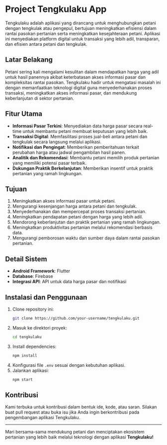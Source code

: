 # Project Tengkulaku App

Tengkulaku adalah aplikasi yang dirancang untuk menghubungkan petani dengan tengkulak atau pengepul, bertujuan meningkatkan efisiensi dalam rantai pasokan pertanian serta meningkatkan kesejahteraan petani. Aplikasi ini menyediakan platform digital untuk transaksi yang lebih adil, transparan, dan efisien antara petani dan tengkulak.

## Latar Belakang
Petani sering kali mengalami kesulitan dalam mendapatkan harga yang adil untuk hasil panennya akibat keterbatasan akses informasi pasar dan kompleksitas rantai pasokan. Tengkulaku hadir untuk mengatasi masalah ini dengan memanfaatkan teknologi digital guna menyederhanakan proses transaksi, meningkatkan akses informasi pasar, dan mendukung keberlanjutan di sektor pertanian.

## Fitur Utama
- **Informasi Pasar Terkini**: Menyediakan data harga pasar secara real-time untuk membantu petani membuat keputusan yang lebih baik.
- **Transaksi Digital**: Memfasilitasi proses jual-beli antara petani dan tengkulak secara langsung melalui aplikasi.
- **Notifikasi dan Pengingat**: Memberikan pemberitahuan terkait perubahan harga atau jadwal pengambilan hasil panen.
- **Analitik dan Rekomendasi**: Membantu petani memilih produk pertanian yang memiliki potensi pasar terbaik.
- **Dukungan Praktik Berkelanjutan**: Memberikan insentif untuk praktik pertanian yang ramah lingkungan.

## Tujuan
1. Meningkatkan akses informasi pasar untuk petani.
2. Mengurangi kesenjangan harga antara petani dan tengkulak.
3. Menyederhanakan dan mempercepat proses transaksi pertanian.
4. Meningkatkan pendapatan petani dengan harga yang lebih adil.
5. Mendorong keberlanjutan dan praktik pertanian yang ramah lingkungan.
6. Meningkatkan produktivitas pertanian melalui rekomendasi berbasis data.
7. Mengurangi pemborosan waktu dan sumber daya dalam rantai pasokan pertanian.

## Detail Sistem
- **Android Framework**: Flutter
- **Database**: Firebase
- **Integrasi API**: API untuk data harga pasar dan notifikasi

## Instalasi dan Penggunaan
1. Clone repository ini:
   ```bash
   git clone https://github.com/your-username/tengkulaku.git
   ```
2. Masuk ke direktori proyek:
   ```bash
   cd tengkulaku
   ```
3. Install dependencies:
   ```bash
   npm install
   ```
4. Konfigurasi file `.env` sesuai dengan kebutuhan aplikasi.
5. Jalankan aplikasi:
   ```bash
   npm start
   ```

## Kontribusi
Kami terbuka untuk kontribusi dalam bentuk ide, kode, atau saran. Silakan buat pull request atau buka isu jika Anda ingin berkontribusi pada pengembangan aplikasi Tengkulaku.


---

Mari bersama-sama mendukung petani dan menciptakan ekosistem pertanian yang lebih baik melalui teknologi dengan aplikasi **Tengkulaku!**

